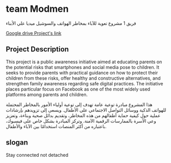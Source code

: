 # team Modmen

فريق 1 مشروع تعوية للآباء بمخاطر الهواتف والسوشيل ميديا علي الأبناء

[Google drive Project's link](https://drive.google.com/drive/folders/1oWv6-C50VKpfOC_-fIKY-bfKHMRddPmW?usp=sharing)

## Project Description

This project is a public awareness initiative aimed at educating parents on the potential risks that smartphones and social media pose to children. It seeks to provide parents with practical guidance on how to protect their children from these risks, offer healthy and constructive alternatives, and strengthen family awareness regarding safe digital practices. The initiative places particular focus on Facebook as one of the most widely used platforms among parents and children.

هذا المشروع مبادرة توعية عامة تهدف إلى توعية أولياء الأمور بالمخاطر المحتملة للهواتف الذكية ووسائل التواصل الاجتماعي على الأطفال. ويسعى إلى تزويدهم بإرشادات عملية حول كيفية حماية أطفالهم من هذه المخاطر، وتقديم بدائل صحية وبناءة، وتعزيز وعي الأسرة بالممارسات الرقمية الآمنة. وتركز المبادرة بشكل خاص على فيسبوك، باعتباره من أكثر المنصات استخدامًا بين الآباء والأطفال.

## slogan

Stay connected not detached
